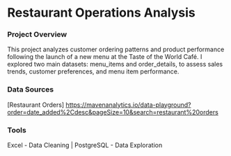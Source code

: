 # Restaurant Operations Analysis

### Project Overview

This project analyzes customer ordering patterns and product performance following the launch of a new menu at the Taste of the World Café. I explored two main datasets: menu_items and order_details, to assess sales trends, customer preferences, and menu item performance.

### Data Sources

[Restaurant Orders]
https://mavenanalytics.io/data-playground?order=date_added%2Cdesc&pageSize=10&search=restaurant%20orders

### Tools

Excel - Data Cleaning | 
PostgreSQL - Data Exploration
